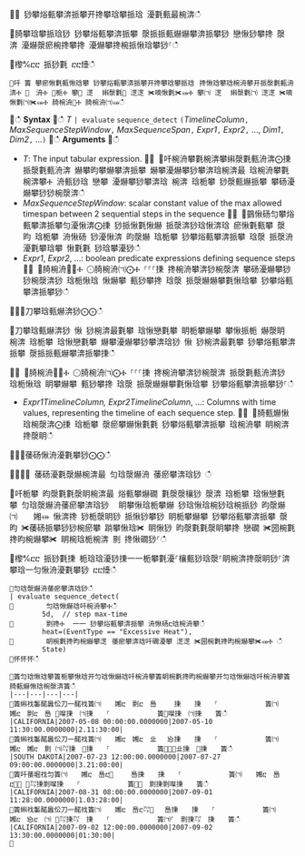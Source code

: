 ਍⌀ 猀攀焀甀攀渀挀攀开搀攀琀攀挀琀 瀀氀甀最椀渀ഀഀ
਍䐀攀琀攀挀琀猀 猀攀焀甀攀渀挀攀 漀挀挀甀爀爀攀渀挀攀猀 戀愀猀攀搀 漀渀 瀀爀漀瘀椀搀攀搀 瀀爀攀搀椀挀愀琀攀猀⸀ഀഀ
਍㰀℀ⴀⴀ 挀猀氀 ⴀⴀ㸀ഀഀ
```਍吀 簀 攀瘀愀氀甀愀琀攀 猀攀焀甀攀渀挀攀开搀攀琀攀挀琀⠀搀愀琀攀琀椀洀攀开挀漀氀甀洀渀Ⰰ ㄀　洀Ⰰ ㄀栀Ⰰ 攀㄀ 㴀 ⠀䌀漀氀㄀ 㴀㴀 ✀嘀愀氀✀⤀Ⰰ 攀㈀ 㴀 ⠀䌀漀氀㈀ 㴀㴀 ✀嘀愀氀㈀✀⤀Ⰰ 䐀椀洀㄀Ⰰ 䐀椀洀㈀⤀ഀഀ
```਍ഀഀ
**Syntax**਍ഀഀ
*T* `| evaluate` `sequence_detect` `(`*TimelineColumn*`,` *MaxSequenceStepWindow*`,` *MaxSequenceSpan*`,` *Expr1*`,` *Expr2*`,` ..., *Dim1*`,` *Dim2*`,` ...`)`਍ഀഀ
**Arguments**਍ഀഀ
* *T*: The input tabular expression.਍⨀ ⨀吀椀洀攀氀椀渀攀䌀漀氀甀洀渀⨀㨀 挀漀氀甀洀渀 爀攀昀攀爀攀渀挀攀 爀攀瀀爀攀猀攀渀琀椀渀最 琀椀洀攀氀椀渀攀Ⰰ 洀甀猀琀 戀攀 瀀爀攀猀攀渀琀 椀渀 琀栀攀 猀漀甀爀挀攀 攀砀瀀爀攀猀猀椀漀渀ഀഀ
* *MaxSequenceStepWindow*: scalar constant value of the max allowed timespan between 2 sequential steps in the sequence਍⨀ ⨀䴀愀砀匀攀焀甀攀渀挀攀匀瀀愀渀⨀㨀 猀挀愀氀愀爀 挀漀渀猀琀愀渀琀 瘀愀氀甀攀 漀昀 琀栀攀 洀愀砀 猀瀀愀渀 昀漀爀 琀栀攀 猀攀焀甀攀渀挀攀 琀漀 挀漀洀瀀氀攀琀攀 愀氀氀 猀琀攀瀀猀ഀഀ
* *Expr1*, *Expr2*, ...: boolean predicate expressions defining sequence steps਍⨀ ⨀䐀椀洀㄀⨀Ⰰ ⨀䐀椀洀㈀⨀Ⰰ ⸀⸀⸀㨀 搀椀洀攀渀猀椀漀渀 攀砀瀀爀攀猀猀椀漀渀猀 琀栀愀琀 愀爀攀 甀猀攀搀 琀漀 挀漀爀爀攀氀愀琀攀 猀攀焀甀攀渀挀攀猀ഀഀ
਍⨀⨀刀攀琀甀爀渀猀⨀⨀ഀഀ
਍刀攀琀甀爀渀猀 愀 猀椀渀最氀攀 琀愀戀氀攀 眀栀攀爀攀 攀愀挀栀 爀漀眀 椀渀 琀栀攀 琀愀戀氀攀 爀攀瀀爀攀猀攀渀琀猀 愀 猀椀渀最氀攀 猀攀焀甀攀渀挀攀 漀挀挀甀爀攀渀挀攀㨀ഀഀ
਍⨀ ⨀䐀椀洀㄀⨀Ⰰ ⨀䐀椀洀㈀⨀Ⰰ ⸀⸀⸀㨀 搀椀洀攀渀猀椀漀渀 挀漀氀甀洀渀猀 琀栀愀琀 眀攀爀攀 甀猀攀搀 琀漀 挀漀爀爀攀氀愀琀攀 猀攀焀甀攀渀挀攀猀⸀ഀഀ
* *Expr1*_*TimelineColumn*, *Expr2*_*TimelineColumn*, ...: Columns with time values, representing the timeline of each sequence step.਍⨀ ⨀䐀甀爀愀琀椀漀渀⨀㨀 琀栀攀 漀瘀攀爀愀氀氀 猀攀焀甀攀渀挀攀 琀椀洀攀 眀椀渀搀漀眀ഀഀ
਍⨀⨀䔀砀愀洀瀀氀攀猀⨀⨀ഀഀ
਍⌀⌀⌀ 䔀砀瀀氀漀爀椀渀最 匀琀漀爀洀 䔀瘀攀渀琀猀 ഀഀ
਍吀栀攀 昀漀氀氀漀眀椀渀最 焀甀攀爀礀 氀漀漀欀猀 漀渀 琀栀攀 琀愀戀氀攀 匀琀漀爀洀䔀瘀攀渀琀猀 ⠀眀攀愀琀栀攀爀 猀琀愀琀椀猀琀椀挀猀 昀漀爀 ㈀　　㜀⤀ 愀渀搀 猀栀漀眀猀 挀愀猀攀猀 眀栀攀爀攀 猀攀焀甀攀渀挀攀 漀昀 ✀䔀砀挀攀猀猀椀瘀攀 䠀攀愀琀✀ 眀愀猀 昀漀氀氀漀眀攀搀 戀礀 ✀圀椀氀搀昀椀爀攀✀ 眀椀琀栀椀渀 㔀 搀愀礀猀⸀ഀഀ
਍㰀℀ⴀⴀ 挀猀氀㨀 栀琀琀瀀猀㨀⼀⼀栀攀氀瀀⸀欀甀猀琀漀⸀眀椀渀搀漀眀猀⸀渀攀琀⼀匀愀洀瀀氀攀猀 ⴀⴀ㸀ഀഀ
```਍匀琀漀爀洀䔀瘀攀渀琀猀ഀഀ
| evaluate sequence_detect(਍        匀琀愀爀琀吀椀洀攀Ⰰഀഀ
        5d,  // step max-time਍        㔀搀Ⰰ  ⼀⼀ 猀攀焀甀攀渀挀攀 洀愀砀ⴀ琀椀洀攀ഀഀ
        heat=(EventType == "Excessive Heat"), ਍        眀椀氀搀昀椀爀攀㴀⠀䔀瘀攀渀琀吀礀瀀攀 㴀㴀 ✀圀椀氀搀昀椀爀攀✀⤀Ⰰ ഀഀ
        State)਍怀怀怀ഀഀ
਍簀匀琀愀琀攀簀栀攀愀琀开匀琀愀爀琀吀椀洀攀簀眀椀氀搀昀椀爀攀开匀琀愀爀琀吀椀洀攀簀䐀甀爀愀琀椀漀渀簀ഀഀ
|---|---|---|---|਍簀䌀䄀䰀䤀䘀伀刀一䤀䄀簀㈀　　㜀ⴀ　㔀ⴀ　㠀 　　㨀　　㨀　　⸀　　　　　　　簀㈀　　㜀ⴀ　㔀ⴀ　㠀 ㄀㘀㨀　㈀㨀　　⸀　　　　　　　簀㄀㘀㨀　㈀㨀　　簀ഀഀ
|CALIFORNIA|2007-05-08 00:00:00.0000000|2007-05-10 11:30:00.0000000|2.11:30:00|਍簀䌀䄀䰀䤀䘀伀刀一䤀䄀簀㈀　　㜀ⴀ　㜀ⴀ　㐀 　㤀㨀　　㨀　　⸀　　　　　　　簀㈀　　㜀ⴀ　㜀ⴀ　㔀 ㈀㌀㨀　㄀㨀　　⸀　　　　　　　簀㄀⸀㄀㐀㨀　㄀㨀　　簀ഀഀ
|SOUTH DAKOTA|2007-07-23 12:00:00.0000000|2007-07-27 09:00:00.0000000|3.21:00:00|਍簀吀䔀堀䄀匀簀㈀　　㜀ⴀ　㠀ⴀ㄀　 　㠀㨀　　㨀　　⸀　　　　　　　簀㈀　　㜀ⴀ　㠀ⴀ㄀㄀ ㄀㌀㨀㔀㘀㨀　　⸀　　　　　　　簀㄀⸀　㔀㨀㔀㘀㨀　　簀ഀഀ
|CALIFORNIA|2007-08-31 08:00:00.0000000|2007-09-01 11:28:00.0000000|1.03:28:00|਍簀䌀䄀䰀䤀䘀伀刀一䤀䄀簀㈀　　㜀ⴀ　㠀ⴀ㌀㄀ 　㠀㨀　　㨀　　⸀　　　　　　　簀㈀　　㜀ⴀ　㤀ⴀ　㈀ ㄀㌀㨀㌀　㨀　　⸀　　　　　　　簀㈀⸀　㔀㨀㌀　㨀　　簀ഀഀ
|CALIFORNIA|2007-09-02 12:00:00.0000000|2007-09-02 13:30:00.0000000|01:30:00|਍
